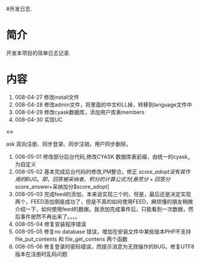 #开发日志.

# 简介 #

开发本项目的简单日志记录.


# 内容 #

  1. 008-04-27 修改install文件
  1. 008-04-28 修改admin文件，将里面的中文KILL掉，转移到language文件中
  1. 008-04-29 修改cyask数据库，添加用户库表members
  1. 008-04-30 实现UC

&lt;-&gt;

ask  双向注册、同步登录、同步注销，用户同步删除。
  1. 008-05-01 修改部分后台代码,修改CYASK 数据库表前缀，由统一的cyask\_为自定义
  1. 008-05-02 基本完成后台代码的修改,PM整合，修正 $score\_adopt 没有其作用的BUG。即，回答被采纳者，积分的计算公式为 [悬赏分+回答分$score\_answer+采纳加分$score\_adopt]
  1. 008-05-03 完成feed的添加，本来说实现三个的，但是，最后还是决定实现两个，FEED添加倒是成功了，但是不真的如何使用FEED，麻烦懂的朋友稍微介绍一下，如何使用feed的数据。我添加完成事件后，只能看到一次数据，然后事件居然不再出来了。。。。
  1. 008-05-04 修复安装程序错误
  1. 008-05-05 修复no database 错误，增加在安装文件中某些版本PHP不支持 file\_put\_contents 和 file\_get\_contens 两个函数
  1. 008-05-06 修复登录时密码错误，而提示消息为无效操作的BUG。修复UTF8版本在注册时乱码问题